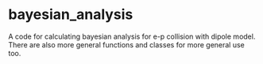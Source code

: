 # bayesian_analysis
 A code for calculating bayesian analysis for e-p collision with dipole model. There are also more general functions and classes for more general use too.

